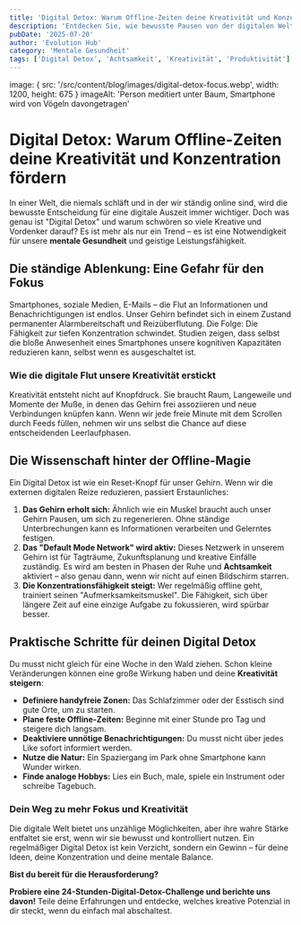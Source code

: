 ```yaml
---
title: 'Digital Detox: Warum Offline-Zeiten deine Kreativität und Konzentration fördern.'
description: 'Entdecken Sie, wie bewusste Pausen von der digitalen Welt Ihre mentale Gesundheit stärken und Ihre Kreativität auf ein neues Level heben können.'
pubDate: '2025-07-20'
author: 'Evolution Hub'
category: 'Mentale Gesundheit'
tags: ['Digital Detox', 'Achtsamkeit', 'Kreativität', 'Produktivität']
---
```

image: { src: '/src/content/blog/images/digital-detox-focus.webp', width: 1200, height: 675 }
imageAlt: 'Person meditiert unter Baum, Smartphone wird von Vögeln davongetragen'

# Digital Detox: Warum Offline-Zeiten deine Kreativität und Konzentration fördern

In einer Welt, die niemals schläft und in der wir ständig online sind, wird die bewusste Entscheidung für eine digitale Auszeit immer wichtiger. Doch was genau ist "Digital Detox" und warum schwören so viele Kreative und Vordenker darauf? Es ist mehr als nur ein Trend – es ist eine Notwendigkeit für unsere **mentale Gesundheit** und geistige Leistungsfähigkeit.

## Die ständige Ablenkung: Eine Gefahr für den Fokus

Smartphones, soziale Medien, E-Mails – die Flut an Informationen und Benachrichtigungen ist endlos. Unser Gehirn befindet sich in einem Zustand permanenter Alarmbereitschaft und Reizüberflutung. Die Folge: Die Fähigkeit zur tiefen Konzentration schwindet. Studien zeigen, dass selbst die bloße Anwesenheit eines Smartphones unsere kognitiven Kapazitäten reduzieren kann, selbst wenn es ausgeschaltet ist.

### Wie die digitale Flut unsere Kreativität erstickt

Kreativität entsteht nicht auf Knopfdruck. Sie braucht Raum, Langeweile und Momente der Muße, in denen das Gehirn frei assoziieren und neue Verbindungen knüpfen kann. Wenn wir jede freie Minute mit dem Scrollen durch Feeds füllen, nehmen wir uns selbst die Chance auf diese entscheidenden Leerlaufphasen.

## Die Wissenschaft hinter der Offline-Magie

Ein Digital Detox ist wie ein Reset-Knopf für unser Gehirn. Wenn wir die externen digitalen Reize reduzieren, passiert Erstaunliches:

1. **Das Gehirn erholt sich:** Ähnlich wie ein Muskel braucht auch unser Gehirn Pausen, um sich zu regenerieren. Ohne ständige Unterbrechungen kann es Informationen verarbeiten und Gelerntes festigen.
2. **Das "Default Mode Network" wird aktiv:** Dieses Netzwerk in unserem Gehirn ist für Tagträume, Zukunftsplanung und kreative Einfälle zuständig. Es wird am besten in Phasen der Ruhe und **Achtsamkeit** aktiviert – also genau dann, wenn wir nicht auf einen Bildschirm starren.
3. **Die Konzentrationsfähigkeit steigt:** Wer regelmäßig offline geht, trainiert seinen "Aufmerksamkeitsmuskel". Die Fähigkeit, sich über längere Zeit auf eine einzige Aufgabe zu fokussieren, wird spürbar besser.

## Praktische Schritte für deinen Digital Detox

Du musst nicht gleich für eine Woche in den Wald ziehen. Schon kleine Veränderungen können eine große Wirkung haben und deine **Kreativität steigern**:

* **Definiere handyfreie Zonen:** Das Schlafzimmer oder der Esstisch sind gute Orte, um zu starten.
* **Plane feste Offline-Zeiten:** Beginne mit einer Stunde pro Tag und steigere dich langsam.
* **Deaktiviere unnötige Benachrichtigungen:** Du musst nicht über jedes Like sofort informiert werden.
* **Nutze die Natur:** Ein Spaziergang im Park ohne Smartphone kann Wunder wirken.
* **Finde analoge Hobbys:** Lies ein Buch, male, spiele ein Instrument oder schreibe Tagebuch.

### Dein Weg zu mehr Fokus und Kreativität

Die digitale Welt bietet uns unzählige Möglichkeiten, aber ihre wahre Stärke entfaltet sie erst, wenn wir sie bewusst und kontrolliert nutzen. Ein regelmäßiger Digital Detox ist kein Verzicht, sondern ein Gewinn – für deine Ideen, deine Konzentration und deine mentale Balance.

**Bist du bereit für die Herausforderung?**

**Probiere eine 24-Stunden-Digital-Detox-Challenge und berichte uns davon!** Teile deine Erfahrungen und entdecke, welches kreative Potenzial in dir steckt, wenn du einfach mal abschaltest.
